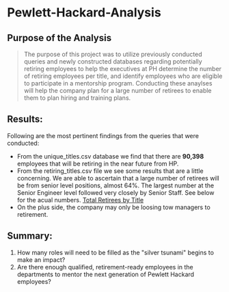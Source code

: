 # Pewlett-Hackard-Analysis

## Purpose of the Analysis
> The purpose of this project was to utilize previously conducted queries and newly constructed databases regarding potentially retiring employees to help the executives at PH determine the number of retiring employees per title, and identify employees who are eligible to participate in a mentorship program. Conducting these anaylses will help the company plan for a large number of retirees to enable them to plan hiring and training plans.

## Results:

Following are the most pertinent findings from the queries that were conducted:
- From the unique_titles.csv database we find that there are **90,398** employees that will be retiring in the near future from HP.
- From the retiring_titles.csv file we see some results that are a little concerning. We are able to ascertain that a large number of retirees will be from senior level positions, almost 64%. The largest number at the Senior Engineer level followed very closely by Senior Staff. See below for the acual numbers.
 [Total Retirees by Title](/Queries/retiring_titles.png)
- On the plus side, the company may only be loosing tow managers to retirement. 

## Summary:

1. How many roles will need to be filled as the "silver tsunami" begins to make an impact?
2. Are there enough qualified, retirement-ready employees in the departments to mentor the next generation of Pewlett Hackard employees?
